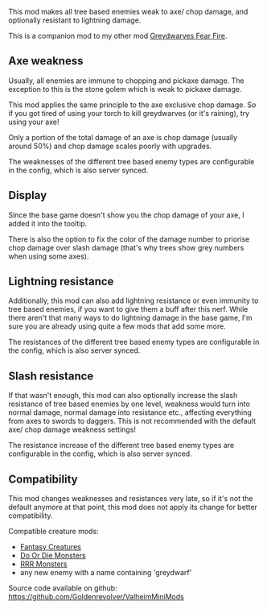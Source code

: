 This mod makes all tree based enemies weak to axe/ chop damage, and optionally resistant to lightning damage.

This is a companion mod to my other mod [Greydwarves Fear Fire](https://valheim.thunderstore.io/package/Goldenrevolver/Greydwarves_Fear_Fire/).


## Axe weakness

Usually, all enemies are immune to chopping and pickaxe damage. The exception to this is the stone golem which is weak to pickaxe damage.

This mod applies the same principle to the axe exclusive chop damage. So if you got tired of using your torch to kill greydwarves (or it's raining), try using your axe!

Only a portion of the total damage of an axe is chop damage (usually around 50%) and chop damage scales poorly with upgrades.

The weaknesses of the different tree based enemy types are configurable in the config, which is also server synced.


## Display

Since the base game doesn't show you the chop damage of your axe, I added it into the tooltip.

There is also the option to fix the color of the damage number to priorise chop damage over slash damage (that's why trees show grey numbers when using some axes).


## Lightning resistance

Additionally, this mod can also add lightning resistance or even immunity to tree based enemies, if you want to give them a buff after this nerf. While there aren't that many ways to do lightning damage in the base game, I'm sure you are already using quite a few mods that add some more.

The resistances of the different tree based enemy types are configurable in the config, which is also server synced.


## Slash resistance

If that wasn't enough, this mod can also optionally increase the slash resistance of tree based enemies by one level, weakness would turn into normal damage, normal damage into resistance etc., affecting everything from axes to swords to daggers. This is not recommended with the default axe/ chop damage weakness settings!

The resistance increase of the different tree based enemy types are configurable in the config, which is also server synced.

## Compatibility

This mod changes weaknesses and resistances very late, so if it's not the default anymore at that point, this mod does not apply its change for better compatibility.

Compatible creature mods:
- [Fantasy Creatures](https://valheim.thunderstore.io/package/Horem/Fantasy_Creatures/)
- [Do Or Die Monsters](https://valheim.thunderstore.io/package/Horem/DoOrDieMonsters/)
- [RRR Monsters](https://valheim.thunderstore.io/package/neurodr0me/RRRMonsters/)
- any new enemy with a name containing 'greydwarf'


Source code available on github: https://github.com/Goldenrevolver/ValheimMiniMods